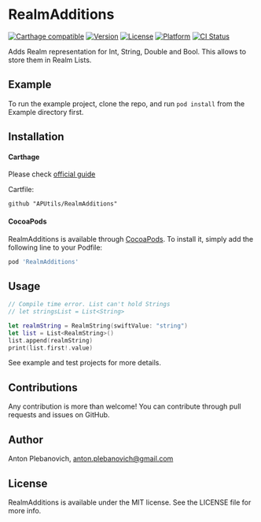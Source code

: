 # RealmAdditions

[![Carthage compatible](https://img.shields.io/badge/Carthage-compatible-4BC51D.svg?style=flat)](https://github.com/Carthage/Carthage)
[![Version](https://img.shields.io/cocoapods/v/RealmAdditions.svg?style=flat)](http://cocoapods.org/pods/RealmAdditions)
[![License](https://img.shields.io/cocoapods/l/RealmAdditions.svg?style=flat)](http://cocoapods.org/pods/RealmAdditions)
[![Platform](https://img.shields.io/cocoapods/p/RealmAdditions.svg?style=flat)](http://cocoapods.org/pods/RealmAdditions)
[![CI Status](http://img.shields.io/travis/anton-plebanovich/RealmAdditions.svg?style=flat)](https://travis-ci.org/anton-plebanovich/RealmAdditions)

Adds Realm representation for Int, String, Double and Bool. This allows to store them in Realm Lists.

## Example

To run the example project, clone the repo, and run `pod install` from the Example directory first.

## Installation

#### Carthage

Please check [official guide](https://github.com/Carthage/Carthage#if-youre-building-for-ios-tvos-or-watchos)

Cartfile:

```
github "APUtils/RealmAdditions"
```

#### CocoaPods

RealmAdditions is available through [CocoaPods](http://cocoapods.org). To install
it, simply add the following line to your Podfile:

```ruby
pod 'RealmAdditions'
```

## Usage

```swift
// Compile time error. List can't hold Strings
// let stringsList = List<String>

let realmString = RealmString(swiftValue: "string")
let list = List<RealmString>()
list.append(realmString)
print(list.first!.value)
```

See example and test projects for more details.

## Contributions

Any contribution is more than welcome! You can contribute through pull requests and issues on GitHub.

## Author

Anton Plebanovich, anton.plebanovich@gmail.com

## License

RealmAdditions is available under the MIT license. See the LICENSE file for more info.
